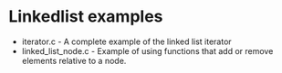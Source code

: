# Linkedlist examples

* iterator.c - A complete example of the linked list iterator
* linked_list_node.c - Example of using functions that add or remove elements relative to a node.
